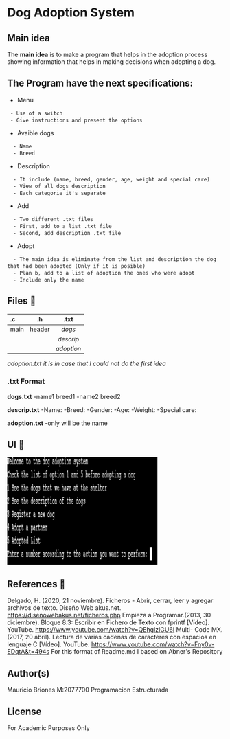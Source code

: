 # Dog Adoption System



## Main idea 

The **main idea** is to make a program that helps in the adoption process showing information that helps in making decisions when adopting a dog.

  
## The Program have the next specifications:


- Menu
 ```plain
  - Use of a switch
  - Give instructions and present the options
```
- Avaible dogs
```plain
  - Name
  - Breed
 ```
 
- Description
```plain
  - It include (name, breed, gender, age, weight and special care)
  - View of all dogs description
  - Each categorie it's separate 
 ```
- Add
```plain
  - Two different .txt files
  - First, add to a list .txt file
  - Second, add description .txt file
```
- Adopt
```plain
  - The main idea is eliminate from the list and description the dog that had been adopted (Only if it is posible)
  - Plan b, add to a list of adoption the ones who were adopt
  - Include only the name
```

## Files :page_facing_up:

| **.c** |  **.h** | **.txt** |
|:-----|:--------:|:--------:|
| main  | header | _dogs_|
|    |    |   _descrip_  |
|     |     |   _adoption_|

*adoption.txt it is in case that I could not do the first idea*

### .txt Format 
**dogs.txt**
-name1 breed1
-name2 breed2

**descrip.txt**
-Name:
-Breed:
-Gender:
-Age:
-Weight:
-Special care:

**adoption.txt**
-only will be the name


## UI :iphone:

<img src="https://github.com/MauricioBrioG/C/blob/main/homework/PIA/Images_Program/menu.PNG" width="350px" height="250px"></a>


## References :page_with_curl:

Delgado, H. (2020, 21 noviembre). Ficheros - Abrir, cerrar, leer y agregar archivos de texto. Diseño Web akus.net. https://disenowebakus.net/ficheros.php
Empieza a Programar.(2013, 30 diciembre). Bloque 8.3: Escribir en Fichero de Texto con fprintf [Vídeo]. YouTube. https://www.youtube.com/watch?v=QEhglzIGU6I
Multi- Code MX. (2017, 20 abril). Lectura de varias cadenas de caracteres con espacios en lenguaje C [Vídeo]. YouTube. https://www.youtube.com/watch?v=Fny0v-EDqtA&t=494s
For this format of Readme.md I based on Abner's Repository

## Author(s)
Mauricio Briones M:2077700 Programacion Estructurada

## License
For Academic Purposes Only

